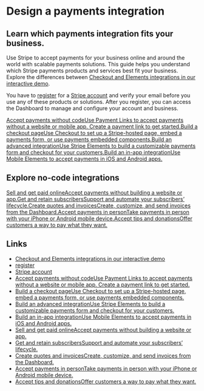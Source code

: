 # Design a payments integration

## Learn which payments integration fits your business.

Use Stripe to accept payments for your business online and around the world with
scalable payments solutions. This guide helps you understand which Stripe
payments products and services best fit your business. Explore the differences
between [Checkout and Elements integrations in our interactive
demo](https://checkout.stripe.dev/).

You have to [register](https://dashboard.stripe.com/register) for a [Stripe
account](https://docs.stripe.com/get-started/account/activate) and verify your
email before you use any of these products or solutions. After you register, you
can access the Dashboard to manage and configure your account and business.

[Accept payments without codeUse Payment Links to accept payments without a
website or mobile app. Create a payment link to get
started.](https://docs.stripe.com/payment-links/create)[Build a checkout pageUse
Checkout to set up a Stripe-hosted page, embed a payments form, or use payments
embedded
components.](https://docs.stripe.com/payments/checkout/quickstarts)[Build an
advanced integrationUse Stripe Elements to build a customizable payments form
and checkout for your
customers.](https://docs.stripe.com/payments/quickstart)[Build an in-app
integrationUse Mobile Elements to accept payments in iOS and Android
apps.](https://docs.stripe.com/payments/mobile/quickstarts)
## Explore no-code integrations

[Sell and get paid onlineAccept payments without building a website or
app.](https://docs.stripe.com/no-code/get-started#sell-online)[Get and retain
subscribersSupport and automate your subscribers’
lifecycle.](https://docs.stripe.com/no-code/get-started#get-retain-subscribers)[Create
quotes and invoicesCreate, customize, and send invoices from the
Dashboard.](https://docs.stripe.com/no-code/get-started#quotes-invoices)[Accept
payments in personTake payments in person with your iPhone or Android mobile
device.](https://docs.stripe.com/no-code/get-started#in-person)[Accept tips and
donationsOffer customers a way to pay what they
want.](https://docs.stripe.com/no-code/get-started#accept-tips-and-donations)

## Links

- [Checkout and Elements integrations in our interactive
demo](https://checkout.stripe.dev/)
- [register](https://dashboard.stripe.com/register)
- [Stripe account](https://docs.stripe.com/get-started/account/activate)
- [Accept payments without codeUse Payment Links to accept payments without a
website or mobile app. Create a payment link to get
started.](https://docs.stripe.com/payment-links/create)
- [Build a checkout pageUse Checkout to set up a Stripe-hosted page, embed a
payments form, or use payments embedded
components.](https://docs.stripe.com/payments/checkout/quickstarts)
- [Build an advanced integrationUse Stripe Elements to build a customizable
payments form and checkout for your
customers.](https://docs.stripe.com/payments/quickstart)
- [Build an in-app integrationUse Mobile Elements to accept payments in iOS and
Android apps.](https://docs.stripe.com/payments/mobile/quickstarts)
- [Sell and get paid onlineAccept payments without building a website or
app.](https://docs.stripe.com/no-code/get-started#sell-online)
- [Get and retain subscribersSupport and automate your subscribers’
lifecycle.](https://docs.stripe.com/no-code/get-started#get-retain-subscribers)
- [Create quotes and invoicesCreate, customize, and send invoices from the
Dashboard.](https://docs.stripe.com/no-code/get-started#quotes-invoices)
- [Accept payments in personTake payments in person with your iPhone or Android
mobile device.](https://docs.stripe.com/no-code/get-started#in-person)
- [Accept tips and donationsOffer customers a way to pay what they
want.](https://docs.stripe.com/no-code/get-started#accept-tips-and-donations)